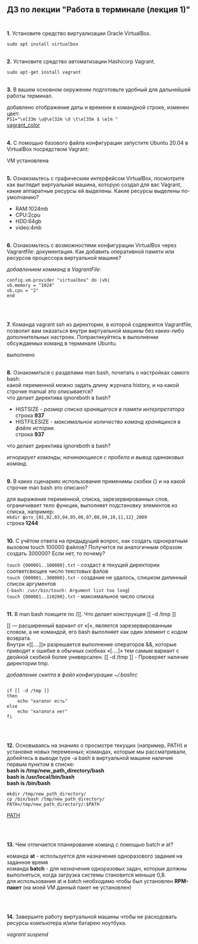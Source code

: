 ##                 ДЗ по лекции "Работа в терминале (лекция 1)" <br/> <br/>


**1.** Установите средство виртуализации Oracle VirtualBox.

`sudo apt install virtualbox` <br/> <br/>


**2.** Установите средство автоматизации Hashicorp Vagrant.

`sudo apt-get install vagrant` <br/> <br/>

**3.** В вашем основном окружении подготовьте удобный для дальнейшей работы терминал.

добавлено отображение даты и времени в командной строке, изменен цвет:<br/>
`PS1="\e[33m \u@\e[32m \d \t\e[35m $ \e[m "` <br/>
[vagrant_color](https://disk.yandex.ru/i/rbvIkoudzkX0Ew) <br/> <br/>


**4.** С помощью базового файла конфигурации запустите Ubuntu 20.04 в VirtualBox посредством Vagrant:

VM установлена <br/> <br/>

**5.** Ознакомьтесь с графическим интерфейсом VirtualBox, посмотрите как выглядит виртуальная машина, которую создал для вас Vagrant, какие аппаратные ресурсы ей выделены. Какие ресурсы выделены по-умолчанию?

- RAM:1024mb
- CPU:2cpu
- HDD:64gb
- video:4mb <br/> <br/>

**6.** Ознакомьтесь с возможностями конфигурации VirtualBox через Vagrantfile: документация. Как добавить оперативной памяти или ресурсов процессора виртуальной машине?

*добавлением комманд в VagrantFile:*

```shell
config.vm.provider "virtualbox" do |vb|
vb.memory = "1024" 
vb.cpu = "2" 
end
``` 
<br/> <br/>

**7.** Команда vagrant ssh из директории, в которой содержится Vagrantfile, позволит вам оказаться внутри виртуальной машины без каких-либо дополнительных настроек. Попрактикуйтесь в выполнении обсуждаемых команд в терминале Ubuntu.
    
выполнено <br/> <br/>


**8.** Ознакомиться с разделами man bash, почитать о настройках самого bash: <br/> 
какой переменной можно задать длину журнала history, и на какой строчке manual это описывается? <br/>
что делает директива ignoreboth в bash?

- HISTSIZE - *размер списка хранящегося в памяти интерпретатора* <br/>
строка **937**
- HISTFILESIZE - *максимальное количество команд хранящихся в файле истории.* <br/>
строка **937**

что делает директива ignoreboth в bash?

*игнорирует команды, начинающиеся с пробела и вывод одинаковых команд.* <br/> <br/>

**9.** В каких сценариях использования применимы скобки {} и на какой строчке man bash это описано?

для выражения переменной, списка, зарезервированных слов, ограничивает тело функции,
выполняет подстановку элементов из списка, например:<br/>
`mkdir фото_{01,02,03,04,05,06,07,08,09,10,11,12}_2009` <br/>
строка **1244** <br/> <br/>


**10.** С учётом ответа на предыдущий вопрос, как создать однократным вызовом touch 100000 файлов? Получится ли аналогичным образом создать 300000? Если нет, то почему?

`touch {000001..100000}.txt` - создаст в текущей директории соответсвющее число текстовых фалов <br/>
`touch {000001..300000}.txt` - создание не удалось, слишком дилинный список аргументов <br/>(`-bash: /usr/bin/touch: Argument list too long`) <br/>
`touch {000001..110200}.txt` - максимальное число списка <br/> <br/>
 

**11.** В man bash поищите по /\[\[. Что делает конструкция [[ -d /tmp ]] 

[[ —  расширенный вариант от «[«, является зарезервированным словом, а не командой, его bash выполняет как один элемент с кодом возврата. <br/> 
Внутри «[[….]]» разрешается выполнение операторов &&, которые приводят к ошибке в обычных скобках «[….]» тем самым вариант с двойной скобкой более универсален.
[[ -d /tmp ]]  -  Проверяет наличие директории tmp. 
					
*добавление скипта в файл конфигурации ~/.bashrc*

```shell

if [[ -d /tmp ]]
then
    echo "каталог есть"
else
    echo "каталога нет"
fi 
```
<br/> <br/>

**12.** Основываясь на знаниях о просмотре текущих (например, PATH) и установке новых переменных; командах, которые мы рассматривали, добейтесь в выводе type -a bash в виртуальной машине наличия первым пунктом в списке: <br/>
**bash is /tmp/new_path_directory/bash** <br/>
**bash is /usr/local/bin/bash** <br/>
**bash is /bin/bash**


`mkdir /tmp/new_path_directory/` <br/>
`cp /bin/bash /tmp/new_path_directory/` <br/>
`PATH=/tmp/new_path_directory/:$PATH`

[PATH](https://disk.yandex.ru/i/Ru1EstEZgRc2YA)           

<br/> <br/>

**13.** Чем отличается планирование команд с помощью batch и at?

команда **at** - используется для назначения одноразового задания на заданное время <br/>
команда **batch** - для назначения одноразовых задач, которые должны выполняться, когда загрузка системы становится меньше 0,8. <br/>
для использования at и batch необходимо чтобы был установлен **RPM-пакет**
(на моей VM данный пакет не установлен)

<br/> <br/>

**14.** Завершите работу виртуальной машины чтобы не расходовать ресурсы компьютера и/или батарею ноутбука.
 
*vagrant suspend*
